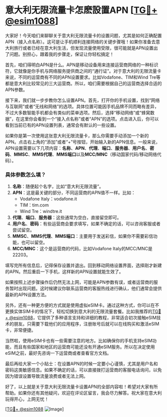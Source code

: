 # 意大利无限流量卡怎麽設置APN [[TG💪+ @esim1088](https://t.me/s/esim1088)]

大家好！今天咱们来聊聊关于意大利无限流量卡的设置问题，尤其是如何正确配置APN（接入点名称）。这可是让手机顺利连接网络的关键步骤哦！如果你准备去意大利旅行或者已经在意大利生活，但发现流量使用受限，很可能就是APN设置出了问题。别担心，跟着我的步骤走，保证让你轻松搞定！

首先，咱们得明白APN是什么。APN是移动设备用来连接运营商网络的一种标识符，它就像是你手机与网络服务提供商之间的“通行证”。对于意大利的无限流量卡来说，不同的运营商有不同的APN设置要求。比如Vodafone、TIM和Wind Tre等都是意大利比较常见的三大运营商。所以，咱们需要根据自己的运营商选择合适的APN参数。

接下来，我们就一步步教你怎么设置APN。首先，打开你的手机设置，找到“网络与互联网”或者“无线和网络”的选项。具体位置可能因手机品牌不同而略有差异，不过大多数智能手机都会有类似的菜单选项。然后，选择“移动网络”或“蜂窝数据”，在这里你会看到一个“接入点名称”或者“APN”的选项。点击进入后，你可以看到当前已有的APN设置列表，通常会有默认的一些设置。

如果你是第一次使用这张意大利无限流量卡，那么你需要手动添加一个新的APN。点击右上角的“添加”或者“+”号按钮，开始输入新的APN信息。一般来说，APN设置需要以下几项内容：**名称**、**APN**、**代理**、**端口**、**服务器**、**用户名**、**密码**、**MMSC**、**MMS代理**、**MMS端口**以及**MCC/MNC**（移动国家代码/移动网络代码）。

### 具体参数怎么填？

1. **名称**：随便起个名字，比如“意大利无限流量”。
2. **APN**：这是最关键的部分，不同运营商的APN值不一样。比如：
   - Vodafone Italy：vodafone.it
   - TIM：tim.com
   - Wind Tre：windtre.it
3. **代理**、**端口**、**服务器**：这些通常为空白，直接留空即可。
4. **用户名**、**密码**：有些运营商会要求填写，如果不确定的话，可以咨询客服或者尝试留空。
5. **MMSC**、**MMS代理**、**MMS端口**：主要用于发送彩信，如果你不需要彩信功能，也可以留空。
6. **MCC/MNC**：这个是运营商的代码，比如Vodafone Italy的MCC/MNC是22203。

填写完所有信息后，记得保存设置并退出。回到移动网络设置界面，选择刚才新建的APN。然后重启一下手机，这样新的APN设置就能生效了。

如果按照上述步骤操作后仍然无法上网，可能是APN参数有误，或者运营商的服务暂时出现问题。这时候建议你联系运营商的客服热线进行确认，他们通常会提供最新的APN设置方法。

另外，还有一种更方便的方式就是使用虚拟eSIM卡。通过这种方式，你可以在不更换实体SIM卡的情况下，轻松切换到意大利的无限流量套餐。比如我推荐的[TG💪+ @esim1088](https://t.me/s/esim1088)，它提供了多种语言支持和详细的教程，非常适合初次接触eSIM技术的朋友。只需要下载他们的应用程序，注册账号后就可以在线购买和激活eSIM卡，非常便捷。

当然啦，使用eSIM卡也有一些需要注意的地方。比如确保你的手机支持eSIM功能，而且有些国家和地区的运营商可能还没有开通eSIM服务。所以在决定使用eSIM之前，最好先咨询一下运营商或者查看官方文档。

最后再给大家一个小贴士：在设置APN的时候一定要小心谨慎，尤其是用户名和密码这类敏感信息。如果不确定的话，可以直接拨打运营商的客服电话询问，以免因为错误设置导致流量浪费或者无法上网。

好了，以上就是关于意大利无限流量卡设置APN的全部内容啦！希望对大家有所帮助。如果你还有其他疑问，欢迎在评论区留言，我会尽力解答。祝大家在意大利玩得开心，上网无忧！

[[TG💪+ @esim1088](https://t.me/s/esim1088) ![Image](https://i.postimg.cc/4NQfJmqS/Snipaste-2025-05-13-00-14-12.png)]